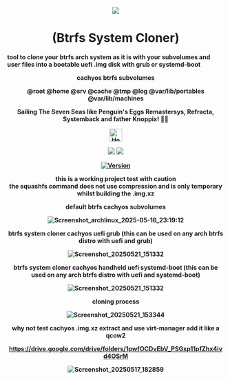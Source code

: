 <p align="center">
  <img src="https://i.postimg.cc/JhMRf2RZ/claudemods-03-17-2025.gif">
</p>

<h1 align="center">(Btrfs System Cloner)</h1>

<strong>tool to clone your btrfs arch system as it is with your subvolumes and user files into a bootable uefi .img disk with grub or systemd-boot<strong>

<div align="center">
cachyos btrfs subvolumes
<p align="center">
<strong>@root @home @srv @cache @tmp @log @var/lib/portables @var/lib/machines</strong><br>
<p align="center">
 <strong>Sailing The Seven Seas like Penguin's Eggs Remastersys, Refracta, Systemback and father Knoppix! 🚢🌊</strong><br>

 
<div align="center">
  <a href="https://www.deepseek.com/" target="_blank">
    <img alt="Homepage" src="https://i.postimg.cc/Hs2vbbZ8/Deep-Seek-Homepage.png" style="height: 30px; width: auto;">
  </a>


  <a href="https://archlinux.org/" target="_blank"><img src="https://img.shields.io/badge/OS-Arch-0000FF?style=for-the-badge&logo=linux" /></a>
<a href="https://cachyos.org/" target="_blank"><img src="https://img.shields.io/badge/DISTRO-CachyOS-00FFFF?style=for-the-badge&logo=CachyOS" /></a>


[![Version](https://img.shields.io/github/v/release/claudemods/btrfssystemcloner?color=FFD700&label=Latest%20Release&style=for-the-badge)](https://github.com/claudemods/btrfssystemcloner/releases/tag/v1.04)




  <div align="center">
this is a working project test with caution
<div align="center">
the squashfs command does not use compression and is only temporary whilst building the .img.xz
    

default btrfs cachyos subvolumes

![Screenshot_archlinux_2025-05-16_23:19:12](https://github.com/user-attachments/assets/de875338-0393-4231-a343-30dcad36a5d1)

btrfs system cloner cachyos uefi grub (this can be used on any arch btrfs distro with uefi and grub)

![Screenshot_20250521_151332](https://github.com/user-attachments/assets/47ac2dc6-cf9f-430b-a8cd-ff9101ffa8c6)



btrfs system cloner cachyos handheld uefi systemd-boot (this can be used on any arch btrfs distro with uefi and systemd-boot)

![Screenshot_20250521_151332](https://github.com/user-attachments/assets/47ac2dc6-cf9f-430b-a8cd-ff9101ffa8c6)


cloning process

![Screenshot_20250521_153344](https://github.com/user-attachments/assets/12c6cb04-d54c-479c-9d3f-3b213ed117d8)



why not test cachyos .img.xz extract and use virt-manager add it like a qcow2

https://drive.google.com/drive/folders/1pwfOCDvEbV_PSGxp11pfZhx4ivd4OSrM

![Screenshot_20250517_182859](https://github.com/user-attachments/assets/59dad64d-eb03-42fd-8a01-1de6b59113de)




